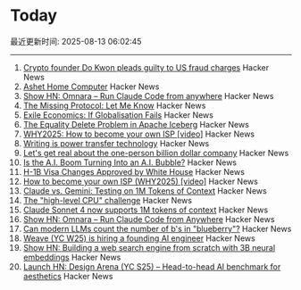 # Today

最近更新时间: 2025-08-13 06:02:45

--- 
1. [Crypto founder Do Kwon pleads guilty to US fraud charges](https://www.ft.com/content/2e6fdc73-1083-48fb-b258-d22fc7ef8ad8) Hacker News
2. [Ashet Home Computer](https://ashet.computer/) Hacker News
3. [Show HN: Omnara – Run Claude Code from anywhere](https://github.com/omnara-ai/omnara) Hacker News
4. [The Missing Protocol: Let Me Know](https://deanebarker.net/tech/blog/let-me-know/) Hacker News
5. [Exile Economics: If Globalisation Fails](https://www.lrb.co.uk/the-paper/v47/n14/ferdinand-mount/biff-bang) Hacker News
6. [The Equality Delete Problem in Apache Iceberg](https://blog.dataengineerthings.org/the-equality-delete-problem-in-apache-iceberg-143dd451a974) Hacker News
7. [WHY2025: How to become your own ISP [video]](https://media.ccc.de/v/why2025-9-how-to-become-your-own-isp) Hacker News
8. [Writing is power transfer technology](https://danco.substack.com/p/im-joining-a16z) Hacker News
9. [Let's get real about the one-person billion dollar company](https://www.marcrand.com/p/lets-get-real-about-the-one-person) Hacker News
10. [Is the A.I. Boom Turning Into an A.I. Bubble?](https://www.newyorker.com/news/the-financial-page/is-the-ai-boom-turning-into-an-ai-bubble) Hacker News
11. [H-1B Visa Changes Approved by White House](https://www.newsweek.com/h-1b-visas-changes-approved-white-house-report-2112216) Hacker News
12. [How to become your own ISP (WHY2025) [video]](https://media.ccc.de/v/why2025-9-how-to-become-your-own-isp) Hacker News
13. [Claude vs. Gemini: Testing on 1M Tokens of Context](https://every.to/vibe-check/vibe-check-claude-sonnet-4-now-has-a-1-million-token-context-window) Hacker News
14. [The "high-level CPU" challenge](https://yosefk.com/blog/the-high-level-cpu-challenge.html) Hacker News
15. [Claude Sonnet 4 now supports 1M tokens of context](https://www.anthropic.com/news/1m-context) Hacker News
16. [Show HN: Omnara – Run Claude Code from Anywhere](https://github.com/omnara-ai/omnara) Hacker News
17. [Can modern LLMs count the number of b's in "blueberry"?](https://minimaxir.com/2025/08/llm-blueberry/) Hacker News
18. [Weave (YC W25) is hiring a founding AI engineer](https://www.ycombinator.com/companies/weave-3/jobs/SqFnIFE-founding-ai-engineer) Hacker News
19. [Show HN: Building a web search engine from scratch with 3B neural embeddings](https://blog.wilsonl.in/search-engine/) Hacker News
20. [Launch HN: Design Arena (YC S25) – Head-to-head AI benchmark for aesthetics](https://news.ycombinator.com/item?id=44878257) Hacker News
